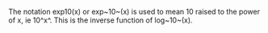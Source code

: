 The notation exp10(x) or exp~10~(x) is used to mean 10 raised to the
power of x, ie 10^x^. This is the inverse function of log~10~(x).
